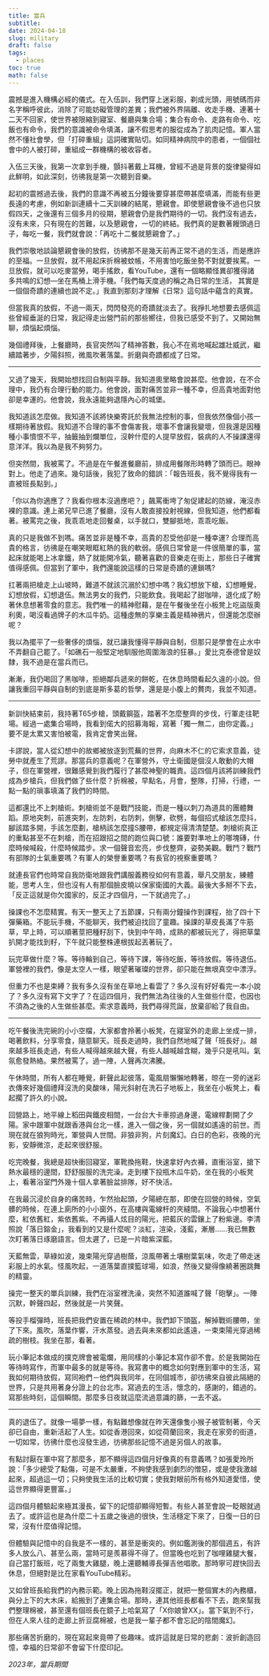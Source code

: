 ```yaml
---
title: 當兵
subtitle: 
date: 2024-04-18
slug: military
draft: false
tags:
  - places
toc: true
math: false
---
```

震撼是進入機構必經的儀式。在入伍訓，我們穿上迷彩服，剃成光頭，用號碼而非名字稱呼彼此，消除了可能妨礙管理的差異；我們被外界隔離、收走手機、連著十二天不回家，使世界被限縮到寢室、餐廳與集合場；集合有命令、走路有命令、吃飯也有命令，我們的意識被命令填滿，讓不假思考的服從成為了肌肉記憶。軍人當然不懂社會學，但「打碎重組」這詞確實貼切。如同精神病院中的患者，一個個社會中的人被打碎，重組成一群機構的被收容者。

入伍三天後，我第一次拿到手機，顫抖著戴上耳機，曾經不過是背景的旋律變得如此鮮明，如此深刻，彷彿我是第一次聽到音樂。

起初的震撼過去後，我們的意識不再被五分鐘後要穿甚麼帶甚麼填滿，而能有些更長遠的考慮，例如新訓連續十二天訓練的結尾，懇親會。即使懇親會後不過也只放假四天，之後還有三個多月的役期，懇親會仍是我們期待的一切。我們沒有過去，沒有未來，只有現在的苦難，以及懇親會，一切的終結。我們真的是數著饅頭過日子，每吃一餐，我們就會說：「再吃十二餐就懇親會了。」

我們崇敬地談論懇親會後的放假，彷彿那不是幾天前再正常不過的生活，而是應許的至福。一旦放假，就不用起床折棉被蚊帳，不用害怕吃飯坐勢不對就要挨罵。一旦放假，就可以吃麥當勞，喝手搖飲，看YouTube，還有一個略顯怪異卻獲得諸多共鳴的幻想—坐在馬桶上滑手機。「我們每天度過的稱之為日常的生活， 其實是一個個奇蹟的連續也說不定。」我直到那刻才理解《日常》這句話中蘊含的真實。

但當我真的放假，不過一兩天，閃閃發亮的奇蹟就淡去了。我掙扎地想要去感佩這些曾經垂涎的日常，我記得走出營門前的那些嚮往，但我已感受不到了。又開始無聊，煩惱起煩惱。

幾個禮拜後，上餐廳時，長官突然叫了精神答數，我心不在焉地喊起雄壯威武，繼續踏著步，夕陽斜照，微風吹著落葉。折磨與奇蹟都成了日常。 

---

又過了幾天，我開始想找回自制與平靜。我知道奧里略會說甚麼。他會說，在不合理中，我仍有合理行動的能力。他會說，面對痛苦並非一種不幸，但高貴地面對他卻是幸運的。他會說，我永遠能夠退隱內心的城堡。

我知道該怎麼做。我知道不該將快樂寄託於我無法控制的事，但我依然像個小孩一樣期待著放假。我知道不合理的事不會傷害我，壞事不會讓我變壞，但我還是因種種小事憤恨不平，抽籤抽到爛單位，沒幹什麼的人提早放假，裝病的人不操課還得意洋洋。我以為是我不夠努力。

但突然間，我被罵了。不過是在午餐進餐廳前，排成用餐隊形時轉了頭而已。眼神對上。他走了過來。幾句話後，我犯了致命的錯誤：「報告班長，我不覺得我有一直被班長點到。」

「你以為你適應了？我看你根本沒適應吧？」飆罵衝垮了匆促建起的防線，淹沒赤裸的意識。連上弟兄早已進了餐廳，沒有人敢直接投射視線，但我知道，他們都看著。被罵完之後，我乖乖地走回餐桌，以手就口，雙腳抵地，乖乖吃飯。

真的只是我做不到嗎。痛苦並非是種不幸，高貴的忍受他卻是一種幸運? 合理而高貴的格言，彷彿是在嘲笑眼眶紅熱的我的軟弱。感佩日常曾是一件很簡單的事，當起床就能喝上冰拿鐵，熱了就能開冷氣，聽著喜歡的音樂走在街上，那些日子確實值得感佩。但當到了軍中，我們還能說這樣的日常是奇蹟的連鎖嗎?

扛著兩把槍走上山坡時，難道不就該沉溺於幻想中嗎？我幻想放下槍，幻想睡覺，幻想放假，幻想退伍。無法男女的我們，只能飲食。我喝起了甜咖啡，退化成了盼著休息想著零食的意志。我們唯一的精神慰藉，是在午餐後坐在小板凳上吃盜版奧利奧，喝沒看過牌子的木瓜牛奶。這種虛無的享樂主義是精神鴉片，但還能怎麼辦呢？

我以為擺平了一些奢侈的煩惱，就已讓我懂得平靜與自制，但那只是學會在止水中不弄翻自己罷了。「如礁石一般堅定地馴服他周圍海浪的狂暴。」愛比克泰德曾是奴隸，我不過是在當兵而已。

漸漸，我仍喝回了黑咖啡，拒絕鄰兵遞來的餅乾，在休息時間看起久違的小說。但讓我重回平靜與自制的到底是斯多葛的哲學，還是是小腹上的贅肉，我並不知道。

---

新訓快結束前，我持著T65步槍，頭戴鋼盔，踏著不怎麼整齊的步伐，行軍走往靶場。經過一處集合場時，我看到偌大的招募海報，寫著「獨一無二，由你定義。」要不是太累又害怕被電，我肯定會笑出聲。

卡謬說，當人從幻想中的故鄉被放逐到荒蕪的世界，向麻木不仁的它索求意義，徒勞中就產生了荒謬。那當兵的意義呢？在軍營外，守土衛國是個沒人敢動的大帽子，但在軍營裡，很難感覺到我們履行了甚麼神聖的職責。這四個月該將訓練我們成為步槍兵，但我們做了些什麼？折棉被，早點名，月會，整隊，打掃，行禮，一點一點的瑣事填滿了我們的時間。

這都還比不上刺槍術。刺槍術並不是戰鬥技能，而是一種以刺刀為道具的團體舞蹈。原地突刺，前進突刺，左防刺，右防刺，側擊，砍劈，每個招式槍該怎麼抖，腳該踏多開，手該怎麼劃，槍柄該怎麼撞S腰帶，都規定得清清楚楚。刺槍術真正的重點甚至不在刺槍，而在招跟招之間的跑位與口號：誰要對準地上的哪塊磚，什麼時候喊殺，什麼時候踏步。求一個聲音宏亮，步伐整齊，姿勢美觀。戰鬥？戰鬥有部隊的士氣重要嗎？有軍人的榮譽重要嗎？有長官的視察重要嗎？

就連長官們也時常自我防衛地跟我們講服義務役如何有意義，舉凡交朋友，練體能，思考人生，但也沒有人有那個臉皮曉以保家衛國的大義。最後大多掰不下去，「反正這就是你欠國家的，反正才四個月，一下就過完了。」

操課也不怎麼精實。有天一整天上了五節課，只有兩分鐘操作到課程，抬了四十下彈藥箱。不能玩手機，不能聊天，我們被迫找回了童趣。操課的草皮長滿了牛筋草，早上時，可以順著莖把種籽刮下，快到中午時，成熟的都被玩光了，得把草葉扒開才能找到籽，下午就只能整株連根拔起丟著玩了。

玩完草做什麼？等。等待輪到自己，等待下課，等待吃飯，等待放假。等待退伍。軍營裡的我們，像是太空人一樣，眼望著璀璨的世界，卻只能在無垠真空中漂浮。

但重力不也是束縛？我有多久沒有坐在草地上看雲了？多久沒有好好看完一本小說了？多久沒有寫下文字了？在這四個月，我們無法為往後的人生做些什麼，也因也不須為之後的人生做些甚麼。索求意義時，我們尋得荒誕，放棄卻給了我自由。

---

吃午餐後洗完碗的小小空檔，大家都會拎著小板凳，在寢室外的走廊上坐成一排，喝著飲料，分享零食，隨意聊天。班長走過時，我們自然地喊了聲「班長好」。越來越多班長走過，有些人喊得越來越大聲，有些人越喊越含糊，幾乎只是吼叫。氣氛愈發熱絡。果然被罵了。過一陣，人聲再次沸騰。

午休時間，所有人都在睡覺，鼾聲此起彼落，電風扇懶懶地轉著，晾在一旁的迷彩衣傳來好幾個禮拜沒洗的臭酸味，陽光斜射在洗石子地板上，我坐在小板凳上，看起擱了許久的小說。

回營路上，地平線上稻田與鐵皮相間，一台台大卡車掠過身邊，電線桿劃開了夕陽。家中跟軍中就跟香港與台北一樣，進入一個之後，另一個就如遙遠的前世。而現在就在狼狗時光，軍營與人世間。非狼非狗，片刻魔幻。白日的色彩，夜晚的光影，安靜微涼，走起來很舒服。

吃完晚餐，我總是超快衝回寢室，軍靴換拖鞋，快速拿好內衣褲，直衝浴室，搶下熱水最穩的邊間，舒舒服服的洗完澡。走到樓下投瓶木瓜牛奶，坐在我的小板凳上，看著浴室門外幾十個人拿著臉盆排隊，好不快活。

在我最沉浸於自身的痛苦時，乍然抬起頭，夕陽總在那，即使在回營的時候，空氣髒的時候，在連上廁所的小小窗外，在高樓與電線杆的夾縫間。不論我心中想著什麼，紅依舊紅，紫依舊紫。不再攝人炫目的陽光，把藍灰的雲鑲上了粉紫邊。李清照說「落日鎔金」，我看到的又是什麼呢？淡紅，渲染，淺藍，漸層……我已無數次盯著落日琢磨語言。但太遲了，已是一片暗紫深藍。

天藍無雲，草綠如波，幾束陽光穿過樹蔭，涼風帶著土壤樹葉氣味，吹走了帶走迷彩服上的水氣。怪風吹起，一道落葉直撲籃球場，如浪，然後又變得像繞著圈跳舞的精靈。

操完一整天的單兵訓練，我們在浴室裡洗澡，突然不知道誰喊了聲「砲擊」。一陣沉默，幹聲四起，然後就是一片笑聲。

等投手榴彈時，班長把我們安置在稀疏的林中。我們卸下頭盔，解掉戰術腰帶，坐了下來。風吹，落葉作響，汗水蒸發。過去與未來都如此遙遠，一束束陽光穿過稀疏的樹枝。我坐在那，看著。

玩小筆記本做成的撲克牌會被電爛，用同樣的小筆記本寫作卻不會。於是我開始在等待時寫作，而軍中最多的就是等待。我寫書中的概念如何對應到軍中的生活，寫我如何期待放假，寫同袍們－他們與我同年，在同個城市，卻彷彿來自彼此隔絕的世界，只是共用著身分證上的台北市。寫過去的生活，懷念的，感謝的，錯過的。寫那些時刻，這個瞬間。那麼多日夜就這麼流過意識的篩，一去不返。

---

真的退伍了。就像一場夢一樣，有點難想像就在昨天還像隻小猴子被管制著，今天卻已自由，重新活起了人生。如從香港回來，如從荷蘭回來，我走在家旁的街道，一切如常，彷彿什麼也沒發生過，彷彿那些記憶不過是另個人的故事。

有點討厭在軍中寫了那麼多，那不顯得這四個月好像真的有意義嗎？如張愛玲所說：「多少總受了點傷，可是不太嚴重，不夠使我感到劇烈的憎惡，或是使我激越起來，超過這一切；只夠使我生活的比較切實；使我對眼前所有格外知道愛惜，使這世界顯得更豐富。」

這四個月體驗起來極其漫長，留下的記憶卻顯得短暫。有些人甚至會說一眨眼就過去了。或許這也是為什麼二十五歲之後過的很快，生活穩定下來了，日復一日的日常，沒有什麼值得記憶。

但體驗與記憶中的自我是不一樣的，甚至是衝突的。例如鑑測後的那個週五，有許多人放么八、甚至么兩，當時可是羨慕得不得了。但當晚也吃到了咖哩雞腿大餐，自己當打飯班，吃了兩隻大雞腿，晚上還聽輔導長彈吉他唱歌。那時寧可趕快回去休息，但絕對是比在家看YouTube精彩。

又如曾班長給我們的內務示範。晚上因為拖鞋沒擺正，就把一整個實木的內務櫃，與分上下的大木床，給搬到了連集合場。那時，連其他班長都看不下去，跑來幫我們整理棉被，甚至還有個班長在鏡子上哈氣寫了「X你娘曾XX」。當下氣到不行，但在人來人往的走廊上折豆腐棉被，也是我一輩子都不會忘記的陰間魔幻。

那些痛苦折磨的，現在寫起來竟帶了些趣味。或許這就是日常的悲劇：波折創造回憶，幸福的日常卻不會留下什麼印記。

<!--more-->

*2023年，當兵期間*